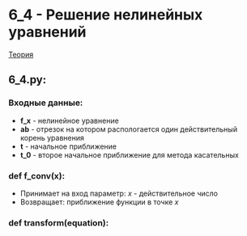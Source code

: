 # 6_4 - Решение нелинейных уравнений
[Teория](https://mathhelpplanet.com/static.php?p=metody-resheniya-nelineynykh-uravneniy)
## 6_4.py:
### Входные данные:
   - **f_x** - нелинейное уравнение
   - **ab** - отрезок на котором распологается один действительный корень уравнения
   - **t** - начальное приближение
   - **t_0** - второе начальное приближение для метода касательных
### def f_conv(x):
   - Принимает на вход параметр: *x* - действительное число
   - Возвращает: приближение функции в точке *x*
### def transform(equation):
   
